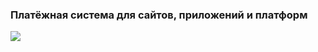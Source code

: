 ### Платёжная система для сайтов, приложений и платформ

![](https://ypmn.ru/s/img/ypmn_window-green.png)
